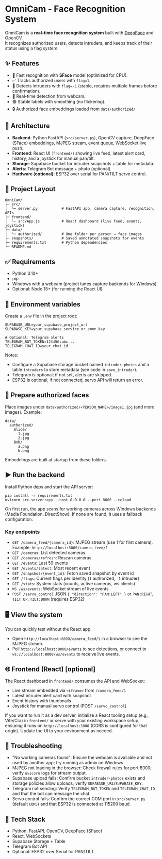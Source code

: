 # OmniCam - Face Recognition System

OmniCam is a **real-time face recognition system** built with [DeepFace](https://github.com/serengil/deepface) and OpenCV.  
It recognizes authorized users, detects intruders, and keeps track of their status using a flag system.

## ✨ Features

- 🚀 Fast recognition with **SFace** model (optimized for CPU).
- ✅ Tracks authorized users with `flag=1`.
- 🚨 Detects intruders with `flag=-1` (stable, requires multiple frames before confirmation).
- 🎥 Real-time detection from webcam.
- 🟢 Stable labels with smoothing (no flickering).
- 🔒 Authorized face embeddings loaded from `data/authorized/`.

## 🧭 Architecture

- **Backend**: Python FastAPI (`src/server.py`), OpenCV capture, DeepFace (SFace) embeddings, MJPEG stream, event queue, WebSocket live push.
- **Frontend**: React UI (`frontend/`) showing live feed, latest alert card, history, and a joystick for manual pan/tilt.
- **Storage**: Supabase bucket for intruder snapshots + table for metadata.
- **Alerts**: Telegram Bot message + photo (optional).
- **Hardware (optional)**: ESP32 over serial for PAN/TILT servo control.

## 📁 Project Layout

```
OmniCam/
├─ src/
│  └─ server.py           # FastAPI app, camera capture, recognition, APIs
├─ frontend/
│  └─ src/App.js          # React dashboard (live feed, events, joystick)
├─ data/
│  └─ authorized/         # One folder per person → face images
├─ snapshots/             # Saved annotated snapshots for events
├─ requirements.txt       # Python dependencies
└─ README.md
```

## ✅ Requirements

- Python 3.10+
- pip
- Windows with a webcam (project tunes capture backends for Windows)
- Optional: Node 18+ (for running the React UI)

## 🔐 Environment variables

Create a `.env` file in the project root:

```
SUPABASE_URL=your_supabase_project_url
SUPABASE_KEY=your_supabase_service_or_anon_key

# Optional: Telegram alerts
TELEGRAM_BOT_TOKEN=123456:abc...
TELEGRAM_CHAT_ID=your_chat_id
```

Notes:

- Configure a Supabase storage bucket named `intruder-photos` and a table `intruders` to store metadata (see code in `save_intruder`).
- Telegram is optional; if not set, alerts are skipped.
- ESP32 is optional; if not connected, servo API will return an error.

## 📸 Prepare authorized faces

Place images under `data/authorized/<PERSON_NAME>/image1.jpg` (and more images). Example:

```
data/
  authorized/
    Alice/
      1.jpg
      2.jpg
    Bob/
      a.png
      b.png
```

Embeddings are built at startup from these folders.

## ▶️ Run the backend

Install Python deps and start the API server:

```
pip install -r requirements.txt
uvicorn src.server:app --host 0.0.0.0 --port 8000 --reload
```

On first run, the app scans for working cameras across Windows backends (Media Foundation, DirectShow). If none are found, it uses a fallback configuration.

### Key endpoints

- `GET /camera_feed/{camera_id}`: MJPEG stream (use 1 for first camera). Example: `http://localhost:8000/camera_feed/1`
- `GET /cameras`: List detected cameras
- `GET /cameras/refresh`: Rescan cameras
- `GET /events`: Last 50 events
- `GET /events/latest`: Most recent event
- `GET /snapshot/{event_id}`: Fetch saved snapshot by event id
- `GET /flags`: Current flags per identity (`1` authorized, `-1` intruder)
- `GET /stats`: System stats (counts, active cameras, ws clients)
- `WS /ws/events`: WebSocket stream of live events
- `POST /servo_control` JSON `{ "direction": "PAN:LEFT" }` or `PAN:RIGHT`, `TILT:UP`, `TILT:DOWN` (requires ESP32)

## 🖥️ View the system

You can quickly test without the React app:

- Open `http://localhost:8000/camera_feed/1` in a browser to see the MJPEG stream.
- Poll `http://localhost:8000/events` to see detections, or connect to `ws://localhost:8000/ws/events` to receive live events.

## 🌐 Frontend (React) [optional]

The React dashboard in `frontend/` consumes the API and WebSocket:

- Live stream embedded via `<iframe>` from `/camera_feed/1`
- Latest intruder alert card with snapshot
- Event history with thumbnails
- Joystick for manual servo control (POST `/servo_control`)

If you want to run it as a dev server, initialize a React tooling setup (e.g., Vite/Cra) in `frontend/` or serve with your existing workspace setup, ensuring it runs on `http://localhost:3000` (CORS is configured for that origin). Update the UI to your environment as needed.

## 🔧 Troubleshooting

- "No working cameras found": Ensure the webcam is available and not used by another app; try running as admin on Windows.
- MJPEG not loading in the browser: Check firewall rules for port 8000; verify `uvicorn` logs for stream output.
- Supabase upload fails: Confirm bucket `intruder-photos` exists and storage policies allow uploads; verify `SUPABASE_URL`/`SUPABASE_KEY`.
- Telegram not sending: Verify `TELEGRAM_BOT_TOKEN` and `TELEGRAM_CHAT_ID` and that the bot can message the chat.
- Servo control fails: Confirm the correct COM port in `src/server.py` (default `COM5`) and that ESP32 is connected at 115200 baud.

## 🧰 Tech Stack

- Python, FastAPI, OpenCV, DeepFace (SFace)
- React, WebSockets
- Supabase Storage + Table
- Telegram Bot API
- Optional: ESP32 over Serial for PAN/TILT
